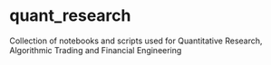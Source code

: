 # quant_research
Collection of notebooks and scripts used for Quantitative Research, Algorithmic Trading and Financial Engineering
